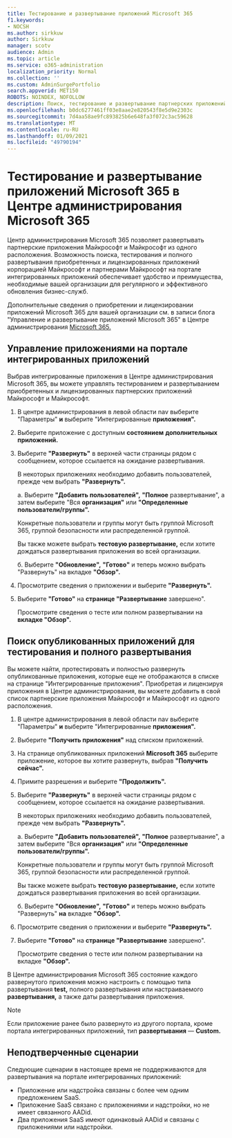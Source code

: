 ```yaml
---
title: Тестирование и развертывание приложений Microsoft 365
f1.keywords:
- NOCSH
ms.author: sirkkuw
author: Sirkkuw
manager: scotv
audience: Admin
ms.topic: article
ms.service: o365-administration
localization_priority: Normal
ms.collection: ''
ms.custom: AdminSurgePortfolio
search.appverid: MET150
ROBOTS: NOINDEX, NOFOLLOW
description: Поиск, тестирование и развертывание партнерских приложений Майкрософт и Майкрософт для пользователей и групп в организации на портале интегрированных приложений в Центре администрирования Microsoft 365.
ms.openlocfilehash: b0dc6277461ff03e8aae2e820543f8e5d9e2303c
ms.sourcegitcommit: 7d4aa58ae9fc893825b6e648fa3f072c3ac59628
ms.translationtype: MT
ms.contentlocale: ru-RU
ms.lasthandoff: 01/09/2021
ms.locfileid: "49790194"
---
```

# <a name="test-and-deploy-microsoft-365-apps-in-the-microsoft-365-admin-center"></a>Тестирование и развертывание приложений Microsoft 365 в Центре администрирования Microsoft 365

Центр администрирования Microsoft 365 позволяет развертывать партнерские приложения Майкрософт и Майкрософт из одного расположения. Возможность поиска, тестирования и полного развертывания приобретенных и лицензированных приложений корпорацией Майкрософт и партнерами Майкрософт на портале интегрированных приложений обеспечивает удобство и преимущества, необходимые вашей организации для регулярного и эффективного обновления бизнес-служб.  

Дополнительные сведения о приобретении и лицензировании приложений Microsoft 365 для вашей организации см. в записи блога "Управление и развертывание приложений Microsoft 365" в Центре администрирования [Microsoft 365.](https://techcommunity.microsoft.com/t5/microsoft-365-blog/manage-and-deploy-microsoft-365-apps-from-the-microsoft-365/ba-p/1194324)
  
## <a name="manage-apps-in-the-integrated-apps-portal"></a>Управление приложениями на портале интегрированных приложений

Выбрав интегрированные приложения в Центре администрирования Microsoft 365, вы можете управлять тестированием и развертыванием приобретенных и лицензированных партнерских приложений Майкрософт и Майкрософт. 

1. В центре администрирования в левой области nav выберите "Параметры" **и** выберите "Интегрированные **приложения".** 

2. Выберите приложение с доступным **состоянием** **дополнительных приложений.**

3. Выберите **"Развернуть"** в верхней части страницы рядом с сообщением, которое ссылается на ожидание развертывания.

    В некоторых приложениях необходимо добавить пользователей, прежде чем выбрать **"Развернуть".**

    а. Выберите **"Добавить пользователей",** **"Полное** развертывание", а затем выберите "Вся **организация"** или **"Определенные пользователи/группы".**

    Конкретные пользователи и группы могут быть группой Microsoft 365, группой безопасности или распределенной группой.

    Вы также можете выбрать **тестовую развертывание,** если хотите дождаться развертывания приложения во всей организации.

    б. Выберите **"Обновление",** **"Готово"** и теперь можно выбрать "Развернуть" на вкладке **"Обзор".**   

4. Просмотрите сведения о приложении и выберите **"Развернуть".** 

5. Выберите **"Готово"** на **странице "Развертывание** завершено". 

    Просмотрите сведения о тесте или полном развертывании на **вкладке "Обзор".**

## <a name="find-published-apps-for-testing-and-full-deployment"></a>Поиск опубликованных приложений для тестирования и полного развертывания 

Вы можете найти, протестировать и полностью развернуть опубликованные приложения, которые еще не отображаются в списке на странице "Интегрированные приложения". Приобретая и лицензируя приложения в Центре администрирования, вы можете добавить в свой список партнерские приложения Майкрософт и Майкрософт из одного расположения.

1. В центре администрирования в левой области nav выберите "Параметры" **и** выберите "Интегрированные **приложения".** 

2. Выберите **"Получить приложения"** над списком приложений.

3. На странице опубликованных приложений **Microsoft 365** выберите приложение, которое вы хотите развернуть, выбрав **"Получить сейчас".**

4. Примите разрешения и выберите **"Продолжить".**

5. Выберите **"Развернуть"** в верхней части страницы рядом с сообщением, которое ссылается на ожидание развертывания.

    В некоторых приложениях необходимо добавить пользователей, прежде чем выбрать **"Развернуть".**

    а. Выберите **"Добавить пользователей",** **"Полное** развертывание", а затем выберите "Вся **организация"** или **"Определенные пользователи/группы".**

    Конкретные пользователи и группы могут быть группой Microsoft 365, группой безопасности или распределенной группой.

    Вы также можете выбрать **тестовую развертывание,** если хотите дождаться развертывания приложения во всей организации.

    б. Выберите **"Обновление",** **"Готово"** и теперь можно выбрать "Развернуть" **на** вкладке **"Обзор".**  

6. Просмотрите сведения о приложении и выберите **"Развернуть".** 

7. Выберите **"Готово"** на **странице "Развертывание** завершено". 

    Просмотрите сведения о тесте или полном развертывании на вкладке **"Обзор".**

В Центре администрирования Microsoft 365  состояние каждого развернутого приложения можно настроить с помощью типа развертывания **test,** полного развертывания или настраиваемого **развертывания,** а также даты развертывания приложения.  

> [!NOTE]
> Если приложение ранее было развернуто из другого портала, кроме портала интегрированных приложений, тип **развертывания** — **Custom.**

## <a name="unsupported-scenarios"></a>Неподтверченные сценарии

Следующие сценарии в настоящее время не поддерживаются для развертывания на портале интегрированных приложений:

- Приложение или надстройка связаны с более чем одним предложением SaaS.
- Приложение SaaS связано с приложениями и надстройки, но не имеет связанного AADid.
- Два приложения SaaS имеют одинаковый AADid и связаны с приложениями или надстройки.
  
